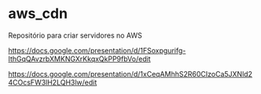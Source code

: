 # aws_cdn
Repositório para criar servidores no AWS 


https://docs.google.com/presentation/d/1FSoxpgurifg-IthGqQAvzrbXMKNGXrKkqxQkPP9fbVo/edit


https://docs.google.com/presentation/d/1xCeqAMhhS2R60CIzoCa5JXNld24COcsFW3lH2LQH3lw/edit